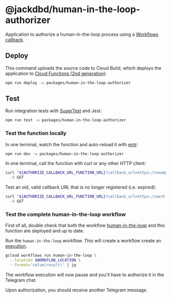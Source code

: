 # @jackdbd/human-in-the-loop-authorizer

Application to authorize a human-in-the-loop process using a [Workflows callback](https://cloud.google.com/workflows/docs/creating-callback-endpoints).

## Deploy

This command uploads the source code to Cloud Build, which deploys the application to [Cloud Functions (2nd generation)](https://cloud.google.com/functions/docs/concepts/version-comparison):

```sh
npm run deploy -w packages/human-in-the-loop-authorizer
```

## Test

Run integration tests with [SuperTest](https://github.com/visionmedia/supertest) and Jest:

```sh
npm run test -w packages/human-in-the-loop-authorizer
```

### Test the function locally

In one terminal, watch the function and auto-reload it with [entr](https://github.com/eradman/entr):

```sh
npm run dev -w packages/human-in-the-loop-authorizer
```

In one terminal, call the function with curl or any other HTTP client:

```sh
curl "${AUTHORIZE_CALLBACK_URL_FUNCTION_URL}?callback_url=https://example.com&workflow_id=123&location=europe-west4&execution_id=456" \
  -X GET
```

Test an old, valid callback URL that is no longer registered (i.e. expired):

```sh
curl "${AUTHORIZE_CALLBACK_URL_FUNCTION_URL}?callback_url=https://workflowexecutions.googleapis.com/v1/projects/1051247446620/locations/europe-west4/workflows/human-in-the-loop/executions/58e69890-e933-4b14-8069-2453b3f24ff2/callbacks/54eea355-4a31-4a4e-834f-ce38a5db1636_732adbf2-4063-4875-8dd8-273e47c201a7&workflow_id=human-in-the-loop&location=europe-west4&execution_id=58e69890-e933-4b14-8069-2453b3f24ff2" \
  -X GET
```
  <!-- -H "Content-Type: application/json" -->

### Test the complete human-in-the-loop workflow

First of all, double check that both the workflow [human-in-the-loop](../../workflows/README.md) and this function are deployed and up to date.

Run the `human-in-the-loop` workflow. This will create a workflow create an [execution](https://cloud.google.com/workflows/docs/reference/executions/rest).

```sh
gcloud workflows run human-in-the-loop \
  --location $WORKFLOW_LOCATION \
  --format='value(result)' | jq
```

The workflow execution will now pause and you'll have to authorize it in the Telegram chat.

Upon authorization, you should receive another Telegram message.
